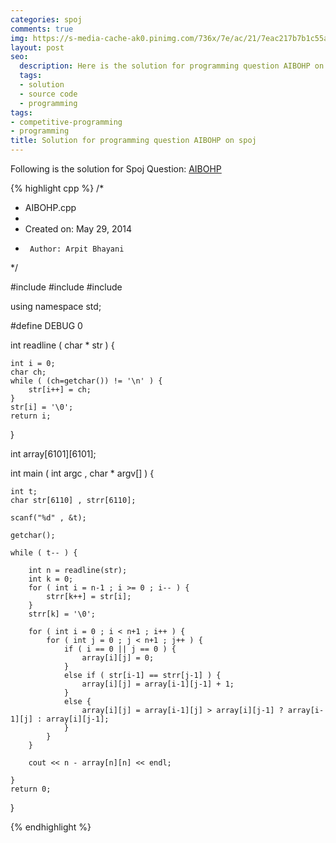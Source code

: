 ```yaml
---
categories: spoj
comments: true
img: https://s-media-cache-ak0.pinimg.com/736x/7e/ac/21/7eac217b7b1c55ab7fd56758e4e181be.jpg
layout: post
seo:
  description: Here is the solution for programming question AIBOHP on spoj
  tags:
  - solution
  - source code
  - programming
tags:
- competitive-programming
- programming
title: Solution for programming question AIBOHP on spoj
---
```


Following is the solution for Spoj Question: [AIBOHP](http://www.spoj.com/problems/AIBOHP/)

{% highlight cpp %}
/*
 * AIBOHP.cpp
 *
 *  Created on: May 29, 2014
 *      Author: Arpit Bhayani
 */

#include <cstdio>
#include <cstdlib>
#include <iostream>

using namespace std;

#define DEBUG 0

int readline ( char * str ) {

	int i = 0;
	char ch;
	while ( (ch=getchar()) != '\n' ) {
		str[i++] = ch;
	}
	str[i] = '\0';
	return i;
}

int array[6101][6101];

int main ( int argc , char * argv[] ) {

	int t;
	char str[6110] , strr[6110];

	scanf("%d" , &t);

	getchar();

	while ( t-- ) {

		int n = readline(str);
		int k = 0;
		for ( int i = n-1 ; i >= 0 ; i-- ) {
			strr[k++] = str[i];
		}
		strr[k] = '\0';

		for ( int i = 0 ; i < n+1 ; i++ ) {
			for ( int j = 0 ; j < n+1 ; j++ ) {
				if ( i == 0 || j == 0 ) {
					array[i][j] = 0;
				}
				else if ( str[i-1] == strr[j-1] ) {
					array[i][j] = array[i-1][j-1] + 1;
				}
				else {
					array[i][j] = array[i-1][j] > array[i][j-1] ? array[i-1][j] : array[i][j-1];
				}
			}
		}

		cout << n - array[n][n] << endl;

	}
	return 0;
}

{% endhighlight %}